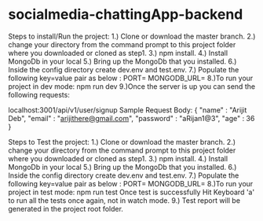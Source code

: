 # socialmedia-chattingApp-backend

Steps to install/Run the project:
1.) Clone or download the master branch.
2.) change your directory from the command prompt to this project folder where you downloaded or cloned as step1.
3.) npm install.
4.) Install MongoDb in your local
5.) Bring up the MongoDb that you installed.
6.) Inside the config directory create dev.env and test.env.
7.) Populate the following key=value pair as below :
PORT=<port you want express to listen>
MONGODB_URL=<Your DB Url>
8.)To run your project in dev mode:
npm run dev
9.)Once the server is up you can send the following requests:

localhost:3001/api/v1/user/signup
Sample Request Body:
{
	"name"     : "Arijit Deb",
	"email"    : "arijithere@gmail.com",
	"password" : "aRijan1@3",
	"age"      : 36
}

Steps to Test the project:
1.) Clone or download the master branch.
2.) change your directory from the command prompt to this project folder where you downloaded or cloned as step1.
3.) npm install.
4.) Install MongoDb in your local
5.) Bring up the MongoDb that you installed.
6.) Inside the config directory create dev.env and test.env.
7.) Populate the following key=value pair as below :
PORT=<port you want express to listen>
MONGODB_URL=<Your DB Url>
8.)To run your project in test mode:
npm run test
Once test is successfully Hit Keyboard 'a' to run all the tests once again, not in watch mode.
9.) Test report will be generated in the project root folder.
